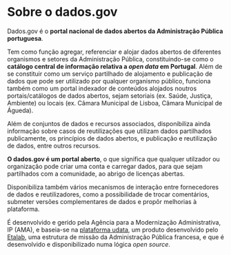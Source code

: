 # Sobre o dados.gov

Dados.gov é o **portal nacional de dados abertos da Administração Pública portuguesa**.

Tem como função agregar, referenciar e alojar dados abertos de diferentes organismos e setores da Administração Pública, constituindo-se como o **catálogo central de informação relativa a _open data_ em Portugal**. Além de se constituir como um serviço partilhado de alojamento e publicação de dados que pode ser utilizado por qualquer organismo público, funciona também como um portal indexador de conteúdos alojados noutros portais/catálogos de dados abertos, sejam setoriais (ex. Saúde, Justiça, Ambiente) ou locais (ex. Câmara Municipal de Lisboa, Câmara Municipal de Águeda).

Além de conjuntos de dados e recursos associados, disponibiliza ainda informação sobre casos de reutilizações que utilizam dados partilhados publicamente, os princípios de dados abertos, e publicação e reutilização de dados, entre outros recursos. 

**O dados.gov é um portal aberto**, o que significa que qualquer utilzador ou organização pode criar uma conta e carregar dados, para que sejam partilhados com a comunidade, ao abrigo de licenças abertas.

Disponibiliza também vários mecanismos de interação entre fornecedores de dados e reutilizadores, como a possibilidade de trocar comentários, submeter versões complementares de dados e propôr melhorias à plataforma.

É desenvolvido e gerido pela Agência para a Modernização Administrativa, IP (AMA), e baseia-se na [plataforma udata](https://udata.readthedocs.io/en/stable/ "udata"), um produto desenvolvido pelo [Etalab](https://www.etalab.gouv.fr/en/qui-sommes-nous "Etalab"), uma estrutura de missão da Administração Pública francesa, e que é desenvolvido e disponibilizado numa lógica _open source_.
